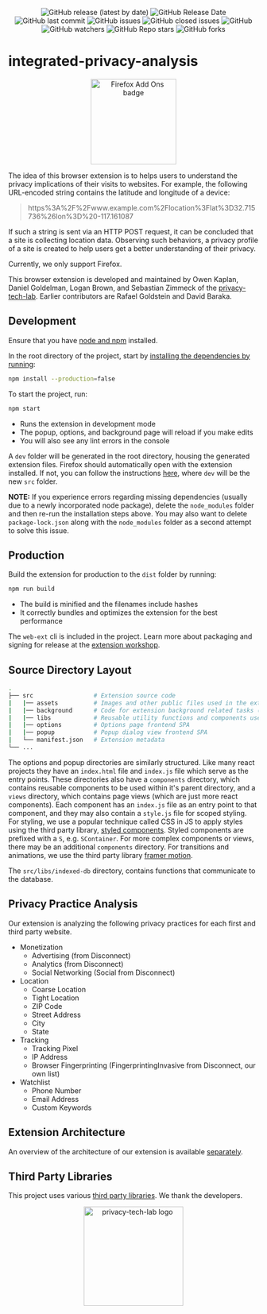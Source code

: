 <p align="center">
  <img alt="GitHub release (latest by date)" src="https://img.shields.io/github/v/release/privacy-tech-lab/integrated-privacy-analysis">
  <img alt="GitHub Release Date" src="https://img.shields.io/github/release-date/privacy-tech-lab/integrated-privacy-analysis">
  <img alt="GitHub last commit" src="https://img.shields.io/github/last-commit/privacy-tech-lab/integrated-privacy-analysis">
  <img alt="GitHub issues" src="https://img.shields.io/github/issues-raw/privacy-tech-lab/integrated-privacy-analysis">
  <img alt="GitHub closed issues" src="https://img.shields.io/github/issues-closed-raw/privacy-tech-lab/integrated-privacy-analysis">
  <img alt="GitHub" src="https://img.shields.io/github/license/privacy-tech-lab/integrated-privacy-analysis">
  <img alt="GitHub watchers" src="https://img.shields.io/github/watchers/privacy-tech-lab/integrated-privacy-analysis?style=social">
  <img alt="GitHub Repo stars" src="https://img.shields.io/github/stars/privacy-tech-lab/integrated-privacy-analysis?style=social">
  <img alt="GitHub forks" src="https://img.shields.io/github/forks/privacy-tech-lab/integrated-privacy-analysis?style=social">
</p>

# integrated-privacy-analysis

<p align="center">
  <a href="https://addons.mozilla.org/en-US/firefox/user/12247904/"><img src="https://github.com/privacy-tech-lab/integrated-privacy-analysis/blob/main/firefox-add-ons-badge.png" width="172px" alt="Firefox Add Ons badge"></a>
<p>

The idea of this browser extension is to helps users to understand the privacy implications of their visits to websites. For example, the following URL-encoded string contains the latitude and longitude of a device:

> https%3A%2F%2Fwww.example.com%2Flocation%3Flat%3D32.715736%26lon%3D%20-117.161087

If such a string is sent via an HTTP POST request, it can be concluded that a site is collecting location data. Observing such behaviors, a privacy profile of a site is created to help users get a better understanding of their privacy.

Currently, we only support Firefox.

This browser extension is developed and maintained by Owen Kaplan, Daniel Goldelman, Logan Brown, and Sebastian Zimmeck of the [privacy-tech-lab](https://www.privacytechlab.org/). Earlier contributors are Rafael Goldstein and David Baraka.

## Development

Ensure that you have [node and npm](https://www.npmjs.com/get-npm) installed.

In the root directory of the project, start by [installing the dependencies by running](https://github.com/privacy-tech-lab/integrated-privacy-analysis/issues/249#issuecomment-885723394):

```bash
npm install --production=false
```

To start the project, run:

```bash
npm start
```

- Runs the extension in development mode
- The popup, options, and background page will reload if you make edits
- You will also see any lint errors in the console

A `dev` folder will be generated in the root directory, housing the generated extension files. Firefox should automatically open with the extension installed. If not, you can follow the instructions [here](https://github.com/privacy-tech-lab/integrated-privacy-analysis/issues/12#issuecomment-776985944), where `dev` will be the new `src` folder.

**NOTE:** If you experience errors regarding missing dependencies (usually due to a newly incorporated node package), delete the `node_modules` folder and then re-run the installation steps above. You may also want to delete `package-lock.json` along with the `node_modules` folder as a second attempt to solve this issue.

## Production

Build the extension for production to the `dist` folder by running:

```bash
npm run build
```

- The build is minified and the filenames include hashes
- It correctly bundles and optimizes the extension for the best performance

The `web-ext` cli is included in the project. Learn more about packaging and signing for release at the [extension workshop](https://extensionworkshop.com/documentation/develop/getting-started-with-web-ext/).

## Source Directory Layout

```bash
.
├── src                 # Extension source code
|   |── assets          # Images and other public files used in the extension
|   |── background      # Code for extension background related tasks (Ex. HTTP analysis)
|   |── libs            # Reusable utility functions and components used in frontend
|   |── options         # Options page frontend SPA
|   |── popup           # Popup dialog view frontend SPA
|   └── manifest.json   # Extension metadata
└── ...
```

The options and popup directories are similarly structured. Like many react projects they have an `index.html` file and `index.js` file which serve as the entry points. These directories also have a `components` directory, which contains reusable components to be used within it's parent directory, and a `views` directory, which contains page views (which are just more react components). Each component has an `index.js` file as an entry point to that component, and they may also contain a `style.js` file for scoped styling. For styling, we use a popular technique called CSS in JS to apply styles using the third party library, [styled components](https://styled-components.com). Styled components are prefixed with a `S`, e.g. `SContainer`. For more complex components or views, there may be an additional `components` directory. For transitions and animations, we use the third party library [framer motion](https://www.framer.com/motion/).

The `src/libs/indexed-db` directory, contains functions that communicate to the database.

## Privacy Practice Analysis

Our extension is analyzing the following privacy practices for each first and third party website.

- Monetization
  - Advertising (from Disconnect)
  - Analytics (from Disconnect)
  - Social Networking (Social from Disconnect)
- Location
  - Coarse Location
  - Tight Location
  - ZIP Code
  - Street Address
  - City
  - State
- Tracking
  - Tracking Pixel
  - IP Address
  - Browser Fingerprinting (FingerprintingInvasive from Disconnect, our own list)
- Watchlist
  - Phone Number
  - Email Address
  - Custom Keywords

## Extension Architecture

An overview of the architecture of our extension is available [separately](https://github.com/privacy-tech-lab/integrated-privacy-analysis/blob/main/architecture_overview.md).

## Third Party Libraries

This project uses various [third party libraries](https://github.com/privacy-tech-lab/integrated-privacy-analysis/blob/main/package.json). We thank the developers.

<p align="center">
  <a href="https://www.privacytechlab.org/"><img src="https://github.com/privacy-tech-lab/integrated-privacy-analysis/blob/main/plt_logo.png" width="200px" height="200px" alt="privacy-tech-lab logo"></a>
<p>
